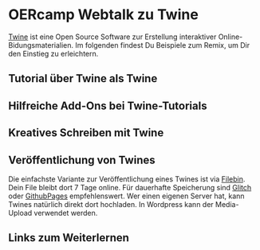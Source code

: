 # OERcamp Webtalk zu Twine

[Twine](https://twinery.org) ist eine Open Source Software zur Erstellung interaktiver Online-Bidungsmaterialien. Im folgenden findest Du Beispiele zum Remix, um Dir den Einstieg zu erleichtern.

## Tutorial über Twine als Twine

## Hilfreiche Add-Ons bei Twine-Tutorials

## Kreatives Schreiben mit Twine

## Veröffentlichung von Twines

Die einfachste Variante zur Veröffentlichung eines Twines ist via [Filebin](https://filebin.net/). Dein File bleibt dort 7 Tage online.
Für dauerhafte Speicherung sind [Glitch](https://glitch.com) oder [GithubPages](https://github.com) empfehlenswert.
Wer einen eigenen Server hat, kann Twines natürlich direkt dort hochladen. In Wordpress kann der Media-Upload verwendet werden.

## Links zum Weiterlernen


